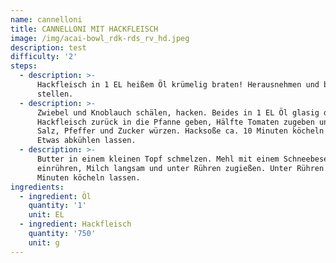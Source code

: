```yaml
---
name: cannelloni
title: CANNELLONI MIT HACKFLEISCH
image: /img/acai-bowl_rdk-rds_rv_hd.jpeg
description: test
difficulty: '2'
steps:
  - description: >-
      Hackfleisch in 1 EL heißem Öl krümelig braten! Herausnehmen und beiseite
      stellen.
  - description: >-
      Zwiebel und Knoblauch schälen, hacken. Beides in 1 EL Öl glasig dünsten.
      Hackfleisch zurück in die Pfanne geben, Hälfte Tomaten zugeben und mit
      Salz, Pfeffer und Zucker würzen. Hacksoße ca. 10 Minuten köcheln lassen.
      Etwas abkühlen lassen.
  - description: >-
      Butter in einem kleinen Topf schmelzen. Mehl mit einem Schneebesen
      einrühren, Milch langsam und unter Rühren zugießen. Unter Rühren ca. 2
      Minuten köcheln lassen.
ingredients:
  - ingredient: Öl
    quantity: '1'
    unit: EL
  - ingredient: Hackfleisch
    quantity: '750'
    unit: g
---
```


